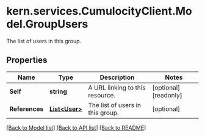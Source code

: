 # kern.services.CumulocityClient.Model.GroupUsers
The list of users in this group.

## Properties

Name | Type | Description | Notes
------------ | ------------- | ------------- | -------------
**Self** | **string** | A URL linking to this resource. | [optional] [readonly] 
**References** | [**List&lt;User&gt;**](User.md) | The list of users in this group. | [optional] 

[[Back to Model list]](../README.md#documentation-for-models) [[Back to API list]](../README.md#documentation-for-api-endpoints) [[Back to README]](../README.md)

